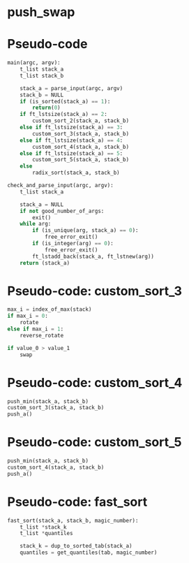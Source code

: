 # push_swap

# Pseudo-code

```py
main(argc, argv):
	t_list stack_a
	t_list stack_b

	stack_a = parse_input(argc, argv)
	stack_b = NULL
	if (is_sorted(stack_a) == 1):
		return(0)
	if ft_lstsize(stack_a) == 2:
		custom_sort_2(stack_a, stack_b)
	else if ft_lstsize(stack_a) == 3:
		custom_sort_3(stack_a, stack_b)
	else if ft_lstsize(stack_a) == 4:
		custom_sort_4(stack_a, stack_b)
	else if ft_lstsize(stack_a) == 5:
		custom_sort_5(stack_a, stack_b)
	else
		radix_sort(stack_a, stack_b)
```


```py
check_and_parse_input(argc, argv):
	t_list stack_a

	stack_a = NULL
	if not good_number_of_args:
		exit()
	while arg:
		if (is_unique(arg, stack_a) == 0):
			free_error_exit()
		if (is_integer(arg) == 0):
			free_error_exit()
		ft_lstadd_back(stack_a, ft_lstnew(arg))
	return (stack_a)
```

# Pseudo-code: custom_sort_3

```py
max_i = index_of_max(stack)
if max_i = 0:
	rotate
else if max_i = 1:
	reverse_rotate

if value_0 > value_1
	swap
```

# Pseudo-code: custom_sort_4

```py
push_min(stack_a, stack_b)
custom_sort_3(stack_a, stack_b)
push_a()
```

# Pseudo-code: custom_sort_5

```py
push_min(stack_a, stack_b)
custom_sort_4(stack_a, stack_b)
push_a()
```

# Pseudo-code: fast_sort

```py
fast_sort(stack_a, stack_b, magic_number):
	t_list *stack_k
	t_list *quantiles

	stack_k = dup_to_sorted_tab(stack_a)
	quantiles = get_quantiles(tab, magic_number)


```
